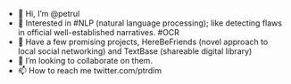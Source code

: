 - 👋 Hi, I’m @petrul
- 👀 Interested in #NLP (natural language processing); like detecting flaws in official well-established narratives. #OCR
- 🌱 Have a few promising projects, HereBeFriends (novel approach to local social networking) and TextBase (shareable digital library)
- 💞️ I’m looking to collaborate on them.
- 📫 How to reach me twitter.com/ptrdim

<!---
petrul/petrul is a ✨ special ✨ repository because its `README.md` (this file) appears on your GitHub profile.
You can click the Preview link to take a look at your changes.
--->
